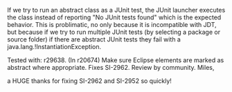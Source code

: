 If we try to run an abstract class as a JUnit test, the JUnit launcher executes the class instead of reporting "No JUnit tests found" which is the expected behavior. This is problimatic, no only because it is incompatible with JDT, but because if we try to run multiple JUnit tests (by selecting a package or source folder) if there are abstract JUnit tests they fail with a java.lang.!InstantiationException.

Tested with: r29638.
(In r20674) Make sure Eclipse elements are marked as abstract where appropriate. Fixes SI-2962. Review by community.
Miles,

a HUGE thanks for fixing SI-2962 and SI-2952 so quickly!
